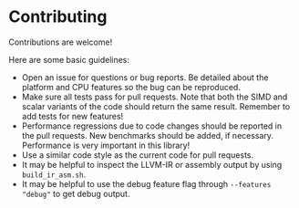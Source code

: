 # Contributing
Contributions are welcome!

Here are some basic guidelines:

* Open an issue for questions or bug reports. Be detailed about the platform and CPU features so the
bug can be reproduced.
* Make sure all tests pass for pull requests. Note that both the SIMD and scalar variants of the code
should return the same result. Remember to add tests for new features!
* Performance regressions due to code changes should be reported in the pull requests. New benchmarks
should be added, if necessary. Performance is very important in this library!
* Use a similar code style as the current code for pull requests.
* It may be helpful to inspect the LLVM-IR or assembly output by using `build_ir_asm.sh`.
* It may be helpful to use the debug feature flag through `--features "debug"` to get debug output.
